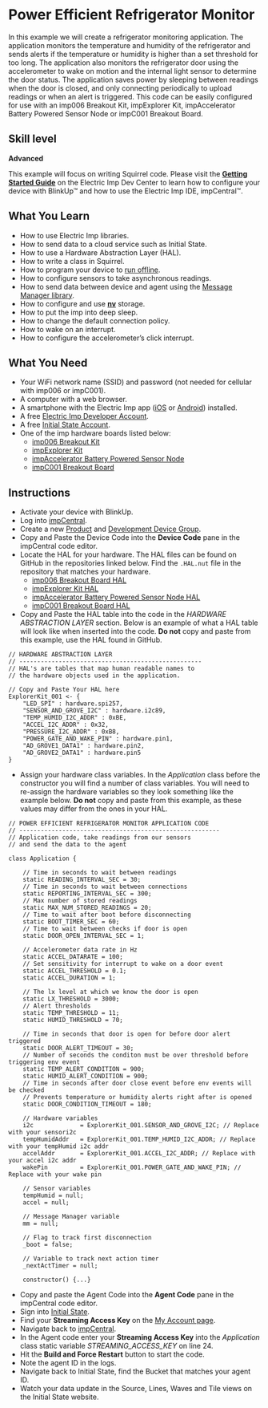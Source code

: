 # Power Efficient Refrigerator Monitor

In this example we will create a refrigerator monitoring application. The application monitors the temperature and humidity of the refrigerator and sends alerts if the temperature or humidity is higher than a set threshold for too long. The application also monitors the refrigerator door using the accelerometer to wake on motion and the internal light sensor to determine the door status. The application saves power by sleeping between readings when the door is closed, and only connecting periodically to upload readings or when an alert is triggered. This code can be easily configured for use with an imp006 Breakout Kit, impExplorer Kit, impAccelerator Battery Powered Sensor Node or impC001 Breakout Board.

## Skill level

**Advanced**

This example will focus on writing Squirrel code. Please visit the [**Getting Started Guide**](https://developer.electricimp.com/gettingstarted) on the Electric Imp Dev Center to learn how to configure your device with BlinkUp™ and how to use the Electric Imp IDE, impCentral™.

## What You Learn

* How to use Electric Imp libraries.
* How to send data to a cloud service such as Initial State.
* How to use a Hardware Abstraction Layer (HAL).
* How to write a class in Squirrel.
* How to program your device to [run offline](https://developer.electricimp.com/resources/offline).
* How to configure sensors to take asynchronous readings.
* How to send data between device and agent using the [Message Manager library](https://developer.electricimp.com/libraries/utilities/messagemanager).
* How to configure and use [**nv**](https://developer.electricimp.com/api/nv) storage.
* How to put the imp into deep sleep.
* How to change the default connection policy.
* How to wake on an interrupt.
* How to configure the accelerometer’s click interrupt.

## What You Need

* Your WiFi network name (SSID) and password (not needed for cellular with imp006 or impC001).
* A computer with a web browser.
* A smartphone with the Electric Imp app ([iOS](https://itunes.apple.com/us/app/electric-imp/id547133856) or [Android](https://play.google.com/store/apps/details?id=com.electricimp.electricimp)) installed.
* A free [Electric Imp Developer Account](https://impcentral.electricimp.com/login).
* A free [Initial State Account](https://www.initialstate.com/).
* One of the imp hardware boards listed below:
    * [imp006 Breakout Kit](https://store.electricimp.com/collections/breakout-boards/products/imp006-cellular-and-wifi-breakout-board-kit?variant=30294487924759)
    * [impExplorer Kit](https://store.electricimp.com/collections/featured-products/products/impexplorer-developer-kit?variant=31118866130)
    * [impAccelerator Battery Powered Sensor Node](https://developer.electricimp.com/hardware/resources/reference-designs/sensornode)
    * [impC001 Breakout Board](https://developer.electricimp.com/hardware/resources/reference-designs/impc001breakout)

## Instructions

* Activate your device with BlinkUp.
* Log into [impCentral](https://impcentral.electricimp.com/login).
* Create a new [Product](https://developer.electricimp.com/tools/impcentral/impcentralintroduction#app-products) and [Development Device Group](https://developer.electricimp.com/tools/impcentral/impcentralintroduction#app-development-devicegroup).
* Copy and Paste the Device Code into the **Device Code** pane in the impCentral code editor.
* Locate the HAL for your hardware. The HAL files can be found on GitHub in the repositories linked below. Find the `.HAL.nut` file in the repository that matches your hardware.
    * [imp006 Breakout Board HAL](https://github.com/electricimp/imp006BreakoutBoardHAL)
    * [impExplorer Kit HAL](https://github.com/electricimp/ExplorerKitHAL)
    * [impAccelerator Battery Powered Sensor Node HAL](https://github.com/electricimp/SensorNodeHAL)
    * [impC001 Breakout Board HAL](https://github.com/electricimp/CellularBreakoutHAL)
* Copy and Paste the HAL table into the code in the *HARDWARE ABSTRACTION LAYER* section. Below is an example of what a HAL table will look like when inserted into the code. **Do not** copy and paste from this example, use the HAL found in GitHub.

```squirrel
// HARDWARE ABSTRACTION LAYER
// ---------------------------------------------------
// HAL's are tables that map human readable names to
// the hardware objects used in the application.

// Copy and Paste Your HAL here
ExplorerKit_001 <- {
    "LED_SPI" : hardware.spi257,
    "SENSOR_AND_GROVE_I2C" : hardware.i2c89,
    "TEMP_HUMID_I2C_ADDR" : 0xBE,
    "ACCEL_I2C_ADDR" : 0x32,
    "PRESSURE_I2C_ADDR" : 0xB8,
    "POWER_GATE_AND_WAKE_PIN" : hardware.pin1,
    "AD_GROVE1_DATA1" : hardware.pin2,
    "AD_GROVE2_DATA1" : hardware.pin5
}
```

* Assign your hardware class variables. In the *Application* class before the constructor you will find a number of class variables. You will need to re-assign the hardware variables so they look something like the example below. **Do not** copy and paste from this example, as these values may differ from the ones in your HAL.

```
// POWER EFFICIENT REFRIGERATOR MONITOR APPLICATION CODE
// --------------------------------------------------------
// Application code, take readings from our sensors
// and send the data to the agent

class Application {

    // Time in seconds to wait between readings
    static READING_INTERVAL_SEC = 30;
    // Time in seconds to wait between connections
    static REPORTING_INTERVAL_SEC = 300;
    // Max number of stored readings
    static MAX_NUM_STORED_READINGS = 20;
    // Time to wait after boot before disconnecting
    static BOOT_TIMER_SEC = 60;
    // Time to wait between checks if door is open
    static DOOR_OPEN_INTERVAL_SEC = 1;

    // Accelerometer data rate in Hz
    static ACCEL_DATARATE = 100;
    // Set sensitivity for interrupt to wake on a door event
    static ACCEL_THRESHOLD = 0.1;
    static ACCEL_DURATION = 1;

    // The lx level at which we know the door is open
    static LX_THRESHOLD = 3000;
    // Alert thresholds
    static TEMP_THRESHOLD = 11;
    static HUMID_THRESHOLD = 70;

    // Time in seconds that door is open for before door alert triggered
    static DOOR_ALERT_TIMEOUT = 30;
    // Number of seconds the conditon must be over threshold before triggering env event
    static TEMP_ALERT_CONDITION = 900;
    static HUMID_ALERT_CONDITION = 900;
    // Time in seconds after door close event before env events will be checked
    // Prevents temperature or humidity alerts right after is opened
    static DOOR_CONDITION_TIMEOUT = 180;

    // Hardware variables
    i2c             = ExplorerKit_001.SENSOR_AND_GROVE_I2C; // Replace with your sensori2c
    tempHumidAddr   = ExplorerKit_001.TEMP_HUMID_I2C_ADDR; // Replace with your tempHumid i2c addr
    accelAddr       = ExplorerKit_001.ACCEL_I2C_ADDR; // Replace with your accel i2c addr
    wakePin         = ExplorerKit_001.POWER_GATE_AND_WAKE_PIN; // Replace with your wake pin

    // Sensor variables
    tempHumid = null;
    accel = null;

    // Message Manager variable
    mm = null;

    // Flag to track first disconnection
    _boot = false;

    // Variable to track next action timer
    _nextActTimer = null;

    constructor() {...}
```

* Copy and paste the Agent Code into the **Agent Code** pane in the impCentral code editor.
* Sign into [Initial State](https://api.init.st/auth/#/login/).
* Find your **Streaming Access Key** on the [My Account page](https://iot.app.initialstate.com/#/account).
* Navigate back to [impCentral](https://impcentral.electricimp.com/).
* In the Agent code enter your **Streaming Access Key** into the *Application* class static variable *STREAMING_ACCESS_KEY* on line 24.
* Hit the **Build and Force Restart** button to start the code.
* Note the agent ID in the logs.
* Navigate back to Initial State, find the Bucket that matches your agent ID.
* Watch your data update in the Source, Lines, Waves and Tile views on the Initial State website.
